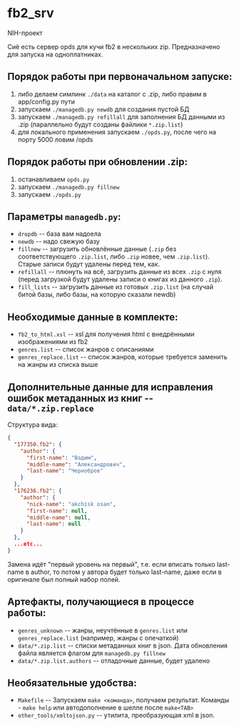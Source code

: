 # fb2_srv

NIH-проект

Сиё есть сервер opds для кучи fb2 в нескольких zip. Предназначено для запуска на одноплатниках.

## Порядок работы при первоначальном запуске:

  1. либо делаем симлинк `./data` на каталог с .zip, либо правим в app/config.py пути
  2. запускаем `./managedb.py newdb` для создания пустой БД
  3. запускаем `./managedb.py refillall` для заполнения БД данными из .zip (параллельно будут созданы файлики `*.zip.list`)
  4. для локального применения запускаем `./opds.py`, после чего на порту 5000 ловим /opds

## Порядок работы при обновлении .zip:

  1. останавливаем `opds.py`
  2. запускаем `./managedb.py fillnew`
  3. запускаем `./opds.py`

## Параметры `managedb.py`:

  * `dropdb` -- база вам надоела
  * `newdb` -- надо свежую базу
  * `fillnew` -- загрузить обновлённые данные (`.zip` без соответствующего `.zip.list`, либо `.zip` новее, чем `.zip.list`). Старые записи будут удалены перед тем, как.
  * `refillall` -- плюнуть на всё, загрузить данные из всех `.zip` с нуля (перед загрузкой будут удалены записи о книгах из данного `.zip`).
  * `fill_lists` -- загрузить данные из готовых `.zip.list` (на случай битой базы, либо базы, на которую сказали newdb)

## Необходимые данные в комплекте:

  * `fb2_to_html.xsl` -- xsl для получения html с внедрёнными изображениями из fb2
  * `genres.list` -- список жанров с описаниями
  * `genres_replace.list` -- список жанров, которые требуется заменить на жанры из списка выше

## Дополнительные данные для исправления ошибок метаданных из книг -- `data/*.zip.replace`

Структура вида:

```json
{
  "177350.fb2": {
    "author": {
      "first-name": "Вадим",
      "middle-name": "Александрович",
      "last-name": "Чернобров"
    }
  },
  "176236.fb2": {
    "author": {
      "nick-name": "akchisk osan",
      "first-name": null,
      "middle-name": null,
      "last-name": null
    }
  },
  ...etc...
}
```

Замена идёт "первый уровень на первый", т.е. если вписать только last-name в author, то потом у автора будет только last-name, даже если в оригинале был полный набор полей.

## Артефакты, получающиеся в процессе работы:

  * `genres_unknown` -- жанры, неучтённые в `genres.list` или `genres_replace.list` (например, жанры с опечаткой)
  * `data/*.zip.list` -- списки метаданных книг в json. Дата обновления файла является флагом для `managedb.py fillnew`
  * `data/*.zip.list.authors` -- отладочные данные, будет удалено

## Необязательные удобства:

  * `Makefile` -- Запускаем `make <команда>`, получаем результат. Команды - `make help` или автодополнение в шелле после `make<TAB>`
  * `other_tools/xmltojson.py` -- утилита, преобразующая xml в json.
